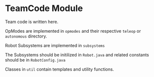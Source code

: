 # TeamCode Module

Team code is written here.

OpModes are implemented in `opmodes` and their respective `teleop` or `autonomous` directory.

Robot Subsystems are implemented in `subsystems`

The Subsystems should be initilized in `Robot.java` and related constants should be in `RobotConfig.java`

Classes in `util` contain templates and utility functions.
